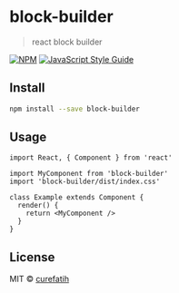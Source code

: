 # block-builder

> react block builder

[![NPM](https://img.shields.io/npm/v/block-builder.svg)](https://www.npmjs.com/package/block-builder) [![JavaScript Style Guide](https://img.shields.io/badge/code_style-standard-brightgreen.svg)](https://standardjs.com)

## Install

```bash
npm install --save block-builder
```

## Usage

```tsx
import React, { Component } from 'react'

import MyComponent from 'block-builder'
import 'block-builder/dist/index.css'

class Example extends Component {
  render() {
    return <MyComponent />
  }
}
```

## License

MIT © [curefatih](https://github.com/curefatih)
